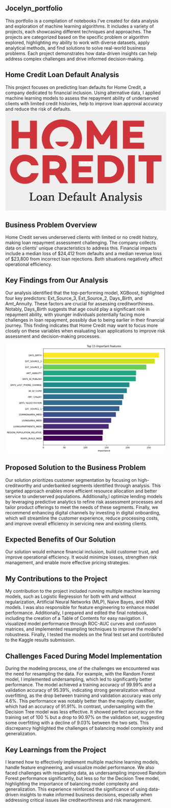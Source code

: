 ## Jocelyn_portfolio
This portfolio is a compilation of notebooks I’ve created for data analysis and exploration of machine learning algorithms. It includes a variety of projects, each showcasing different techniques and approaches. The projects are categorized based on the specific problem or algorithm explored, highlighting my ability to work with diverse datasets, apply analytical methods, and find solutions to solve real-world business problems. Each project demonstrates how data-driven insights can help address complex challenges and drive informed decision-making.

## Home Credit Loan Default Analysis
This project focuses on predicting loan defaults for Home Credit, a company dedicated to financial inclusion. Using alternative data, I applied machine learning models to assess the repayment ability of underserved clients with limited credit histories, help to improve loan approval accuracy and reduce the risk of defaults.
![image](./images/logo.png)

## Business Problem Overview
Home Credit serves underserved clients with limited or no credit history, making loan repayment assessment challenging. The company collects data on clients' unique characteristics to address this. Financial impacts include a median loss of $24,412 from defaults and a median revenue loss of $23,800 from incorrect loan rejections. Both situations negatively affect operational efficiency.

## Key Findings from Our Analysis
Our analysis identified that the top-performing model, XGBoost, highlighted four key predictors: Ext_Source_3, Ext_Source_2, Days_Birth, and Amt_Annuity. These factors are crucial for assessing creditworthiness. Notably, Days_Birth suggests that age could play a significant role in repayment ability, with younger individuals potentially facing more challenges in loan repayment, possibly due to being earlier in their financial journey. This finding indicates that Home Credit may want to focus more closely on these variables when evaluating loan applications to improve risk assessment and decision-making processes.

![image](./images/predictors_new.png)

## Proposed Solution to the Business Problem
Our solution prioritizes customer segmentation by focusing on high-creditworthy and underbanked segments identified through analysis. This targeted approach enables more efficient resource allocation and better service to underserved populations. Additionally,I optimize lending models by leveraging predictive analytics to refine risk assessment processes and tailor product offerings to meet the needs of these segments. Finally, we recommend enhancing digital channels by investing in digital onboarding, which will streamline the customer experience, reduce processing costs, and improve overall efficiency in servicing new and existing clients.

## Expected Benefits of Our Solution
Our solution would enhance financial inclusion, build customer trust, and improve operational efficiency. It would minimize losses, strengthen risk management, and enable more effective pricing strategies.

## My Contributions to the Project
My contribution to the project included running multiple machine learning models, such as Logistic Regression for both with and without regularization, Artificial Neural Networks (MLP), Naive Bayes, and KNN models. I was also responsible for feature engineering to enhance model performance. Additionally, I prepared and edited the final notebook, including the creation of a Table of Contents for easy navigation. I visualized model performance through ROC-AUC curves and confusion matrices, and implemented resampling techniques to improve the model's robustness. Finally, I tested the models on the final test set and contributed to the Kaggle results submission.

## Challenges Faced During Model Implementation
During the modeling process, one of the challenges we encountered was the need for resampling the data. For example, with the Random Forest model, I implemented undersampling, which led to significantly better performance. The model achieved a training accuracy of 99.99% and a validation accuracy of 95.39%, indicating strong generalization without overfitting, as the drop between training and validation accuracy was only 4.6%. This performance was notably better than the majority classifier, which had an accuracy of 91.91%. In contrast, undersampling with the Decision Tree model was less effective. It showed perfect accuracy on the training set of 100 % but a drop to 90.97% on the validation set, suggesting some overfitting with a decline of 9.03% between the two sets. This discrepancy highlighted the challenges of balancing model complexity and generalization.

## Key Learnings from the Project
I learned how to effectively implement multiple machine learning models, handle feature engineering, and visualize model performance. We also faced challenges with resampling data, as undersampling improved Random Forest performance significantly, but less so for the Decision Tree model, highlighting the importance of balancing model complexity and generalization. This experience reinforced the significance of using data-driven insights to make informed business decisions, especially when addressing critical issues like creditworthiness and risk management.
